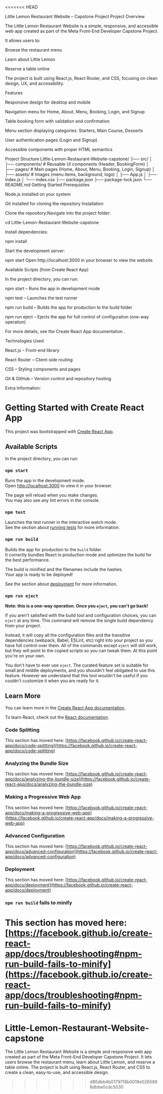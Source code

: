 <<<<<<< HEAD

Little Lemon Restaurant Website – Capstone Project
Project Overview

The Little Lemon Restaurant Website is a simple, responsive, and accessible web app created as part of the Meta Front-End Developer Capstone Project.

It allows users to:

Browse the restaurant menu

Learn about Little Lemon

Reserve a table online

The project is built using React.js, React Router, and CSS, focusing on clean design, UX, and accessibility.

Features

Responsive design for desktop and mobile

Navigation menu for Home, About, Menu, Booking, Login, and Signup

Table booking form with validation and confirmation

Menu section displaying categories: Starters, Main Course, Desserts

User authentication pages (Login and Signup)

Accessible components with proper HTML semantics

Project Structure
Little-Lemon-Restaurant-Website-capstone/
├── src/
│   ├── components/      # Reusable UI components (Header, BookingForm)
│   ├── pages/           # Main pages (Home, About, Menu, Booking, Login, Signup)
│   ├── assets/          # Images (menu items, background, logo)
│   ├── App.js
│   ├── index.js
│   └── index.css
├── package.json
├── package-lock.json
└── README.md
Getting Started
Prerequisites

Node.js installed on your system

Git installed for cloning the repository
Installation

Clone the repository:Navigate into the project folder:

cd Little-Lemon-Restaurant-Website-capstone


Install dependencies:

npm install


Start the development server:

npm start
Open http://localhost:3000
 in your browser to view the website.

 Available Scripts (from Create React App)

In the project directory, you can run:

npm start – Runs the app in development mode

npm test – Launches the test runner

npm run build – Builds the app for production to the build folder

npm run eject – Ejects the app for full control of configuration (one-way operation)

For more details, see the Create React App documentation
.

Technologies Used

React.js – Front-end library

React Router – Client-side routing

CSS – Styling components and pages

Git & GitHub – Version control and repository hosting

Extra Information:

# Getting Started with Create React App

This project was bootstrapped with [Create React App](https://github.com/facebook/create-react-app).

## Available Scripts

In the project directory, you can run:

### `npm start`

Runs the app in the development mode.\
Open [http://localhost:3000](http://localhost:3000) to view it in your browser.

The page will reload when you make changes.\
You may also see any lint errors in the console.

### `npm test`

Launches the test runner in the interactive watch mode.\
See the section about [running tests](https://facebook.github.io/create-react-app/docs/running-tests) for more information.

### `npm run build`

Builds the app for production to the `build` folder.\
It correctly bundles React in production mode and optimizes the build for the best performance.

The build is minified and the filenames include the hashes.\
Your app is ready to be deployed!

See the section about [deployment](https://facebook.github.io/create-react-app/docs/deployment) for more information.

### `npm run eject`

**Note: this is a one-way operation. Once you `eject`, you can't go back!**

If you aren't satisfied with the build tool and configuration choices, you can `eject` at any time. This command will remove the single build dependency from your project.

Instead, it will copy all the configuration files and the transitive dependencies (webpack, Babel, ESLint, etc) right into your project so you have full control over them. All of the commands except `eject` will still work, but they will point to the copied scripts so you can tweak them. At this point you're on your own.

You don't have to ever use `eject`. The curated feature set is suitable for small and middle deployments, and you shouldn't feel obligated to use this feature. However we understand that this tool wouldn't be useful if you couldn't customize it when you are ready for it.

## Learn More

You can learn more in the [Create React App documentation](https://facebook.github.io/create-react-app/docs/getting-started).

To learn React, check out the [React documentation](https://reactjs.org/).

### Code Splitting

This section has moved here: [https://facebook.github.io/create-react-app/docs/code-splitting](https://facebook.github.io/create-react-app/docs/code-splitting)

### Analyzing the Bundle Size

This section has moved here: [https://facebook.github.io/create-react-app/docs/analyzing-the-bundle-size](https://facebook.github.io/create-react-app/docs/analyzing-the-bundle-size)

### Making a Progressive Web App

This section has moved here: [https://facebook.github.io/create-react-app/docs/making-a-progressive-web-app](https://facebook.github.io/create-react-app/docs/making-a-progressive-web-app)

### Advanced Configuration

This section has moved here: [https://facebook.github.io/create-react-app/docs/advanced-configuration](https://facebook.github.io/create-react-app/docs/advanced-configuration)

### Deployment

This section has moved here: [https://facebook.github.io/create-react-app/docs/deployment](https://facebook.github.io/create-react-app/docs/deployment)

### `npm run build` fails to minify

This section has moved here: [https://facebook.github.io/create-react-app/docs/troubleshooting#npm-run-build-fails-to-minify](https://facebook.github.io/create-react-app/docs/troubleshooting#npm-run-build-fails-to-minify)
=======
# Little-Lemon-Restaurant-Website-capstone
The Little Lemon Restaurant Website is a simple and responsive web app created as part of the Meta Front-End Developer Capstone Project. It lets users browse the restaurant menu, learn about Little Lemon, and reserve a table online.  The project is built using React.js, React Router, and CSS to create a clean, easy-to-use, and accessible design.
>>>>>>> d86dbb4b01797f8b0018e0265698dbbe0cdc5030
